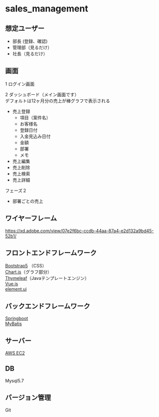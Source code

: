 # sales_management

## 想定ユーザー
- 部長 (登録、確認)
- 管理部（見るだけ）
- 社長（見るだけ）

## 画面
1 ログイン画面

2 ダッシュボード（メイン画面です）  
デフォルトは12ヶ月分の売上が棒グラフで表示される
- 売上登録
	- 項目（案件名）
	- お客様名
	- 登録日付
	- 入金見込み日付
	- 金額
	- 部署
	- メモ
- 売上編集
- 売上削除
- 売上検索
- 売上詳細
	
フェーズ２
- 部署ごとの売上
## ワイヤーフレーム
https://xd.adobe.com/view/07e2f6bc-ccdb-44aa-87a4-e2d132a9bd45-52b1/

## フロントエンドフレームワーク
[Bootstrap5](https://v5.getbootstrap.com/) （CSS）  
[Chart.js](https://www.chartjs.org/)（グラフ部分）  
[Thymeleaf](https://www.thymeleaf.org/doc/tutorials/3.0/usingthymeleaf_ja.html)（Javaテンプレートエンジン）   
[Vue.js](https://jp.vuejs.org/index.html)  
[element.ui](https://element.eleme.io/#/en-US)

## バックエンドフレームワーク
[Springboot](https://spring.pleiades.io/spring-boot/docs/current/reference/html/getting-started.html)  
[MyBatis](https://mybatis.org/mybatis-3/ja/index.html)

## サーバー
[AWS EC2](https://aws.amazon.com/jp/ec2/)

## DB
Mysql5.7  

## バージョン管理
Git

